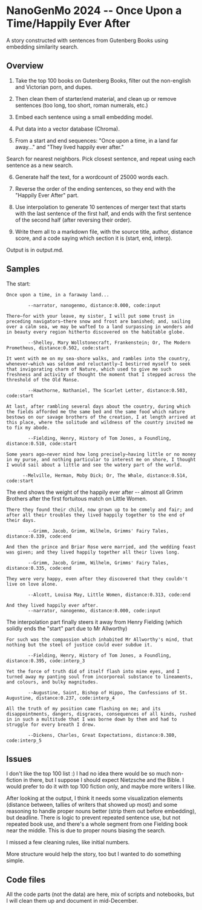 # NanoGenMo 2024 -- Once Upon a Time/Happily Ever After

A story constructed with sentences from Gutenberg Books using embedding similarity search. 


## Overview

1. Take the top 100 books on Gutenberg Books, filter out the non-english and Victorian porn, and dupes.

2. Then clean them of starter/end material, and clean up or remove sentences (too long, too short, roman numerals, etc.)

3. Embed each sentence using a small embedding model.

4. Put data into a vector database (Chroma).

5. From a start and end sequences:
"Once upon a time, in a land far away..."
and "They lived happily ever after."

  Search for nearest neighbors. Pick closest sentence, and repeat using each sentence as a new search.

6. Generate half the text, for a wordcount of 25000 words each.

7. Reverse the order of the ending sentences, so they end with the "Happily Ever After" part.

8. Use interpolation to generate 10 sentences of merger text that starts with the last sentence of 
the first half, and ends with the first sentence of the second half (after reversing their order).

9.  Write them all to a markdown file, with the source title, author, distance score, and a code saying which section it is (start, end, interp).

Output is in output.md.

## Samples 

The start:

```
Once upon a time, in a faraway land...

        --narrator, nanogenmo, distance:0.000, code:input

There—for with your leave, my sister, I will put some trust in preceding navigators—there snow and frost are banished; and, sailing over a calm sea, we may be wafted to a land surpassing in wonders and in beauty every region hitherto discovered on the habitable globe.

        --Shelley, Mary Wollstonecraft, Frankenstein; Or, The Modern Prometheus, distance:0.502, code:start
        
It went with me on my sea-shore walks, and rambles into the country, whenever—which was seldom and reluctantly—I bestirred myself to seek that invigorating charm of Nature, which used to give me such freshness and activity of thought the moment that I stepped across the threshold of the Old Manse.

        --Hawthorne, Nathaniel, The Scarlet Letter, distance:0.503, code:start

At last, after rambling several days about the country, during which the fields afforded me the same bed and the same food which nature bestows on our savage brothers of the creation, I at length arrived at this place, where the solitude and wildness of the country invited me to fix my abode.

        --Fielding, Henry, History of Tom Jones, a Foundling, distance:0.510, code:start

Some years ago—never mind how long precisely—having little or no money in my purse, and nothing particular to interest me on shore, I thought I would sail about a little and see the watery part of the world.

      --Melville, Herman, Moby Dick; Or, The Whale, distance:0.514, code:start
```


The end shows the weight of the happily ever after -- almost all Grimm Brothers after the first fortuitous match on Little Women.

```
There they found their child, now grown up to be comely and fair; and after all their troubles they lived happily together to the end of their days.

        --Grimm, Jacob, Grimm, Wilhelm, Grimms' Fairy Tales, distance:0.339, code:end

And then the prince and Briar Rose were married, and the wedding feast was given; and they lived happily together all their lives long.

        --Grimm, Jacob, Grimm, Wilhelm, Grimms' Fairy Tales, distance:0.335, code:end

They were very happy, even after they discovered that they couldn't live on love alone.

        --Alcott, Louisa May, Little Women, distance:0.313, code:end

And they lived happily ever after.
        --narrator, nanogenmo, distance:0.000, code:input
```

The interpolation part finally steers it away from Henry Fielding (which solidly ends the "start" part due to Mr Allworthy)

```
For such was the compassion which inhabited Mr Allworthy's mind, that nothing but the steel of justice could ever subdue it.

        --Fielding, Henry, History of Tom Jones, a Foundling, distance:0.395, code:interp_3

Yet the force of truth did of itself flash into mine eyes, and I turned away my panting soul from incorporeal substance to lineaments, and colours, and bulky magnitudes.

        --Augustine, Saint, Bishop of Hippo, The Confessions of St. Augustine, distance:0.237, code:interp_4

All the truth of my position came flashing on me; and its disappointments, dangers, disgraces, consequences of all kinds, rushed in in such a multitude that I was borne down by them and had to struggle for every breath I drew.

        --Dickens, Charles, Great Expectations, distance:0.380, code:interp_5
```

## Issues

I don't like the top 100 list :) I had no idea there would be so much non-fiction in there, but I suppose I should expect Nietzsche and the Bible. I would prefer to do it with top 100 fiction only, and maybe more writers I like.

After looking at the output, I think it needs some visualization elements (distance between, tallies of writers that showed up most) and some reasoning to handle proper nouns better (strip them out before embedding), but deadline. There is logic to prevent repeated sentence use, but not repeated book use, and there's a whole segment from one Fielding book near the middle.  This is due to proper nouns biasing the search.

I missed a few cleaning rules, like initial numbers.

More structure would help the story, too but I wanted to do something simple.

## Code files

All the code parts (not the data) are here, mix of scripts and notebooks, but I will clean them up and document in mid-December.




